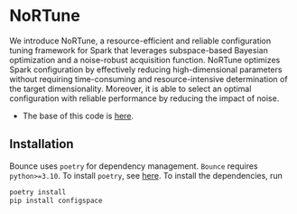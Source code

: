 # NoRTune
We introduce NoRTune, a resource-efficient and reliable configuration tuning framework for Spark that leverages subspace-based Bayesian optimization and a noise-robust acquisition function. NoRTune optimizes Spark configuration by effectively reducing high-dimensional parameters without requiring time-consuming and resource-intensive determination of the target dimensionality. Moreover, it is able to select an optimal configuration with reliable performance by reducing the impact of noise.

* The base of this code is [here](https://github.com/LeoIV/Bounce).


## Installation

Bounce uses `poetry` for dependency management.
`Bounce` requires `python>=3.10`. To install `poetry`, see [here](https://python-poetry.org/docs/#installation).
To install the dependencies, run

```bash
poetry install
pip install configspace
```
